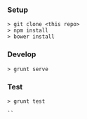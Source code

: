 ### Setup

```
> git clone <this repo>
> npm install
> bower install
```

### Develop

```
> grunt serve
```

### Test

```
> grunt test

``

